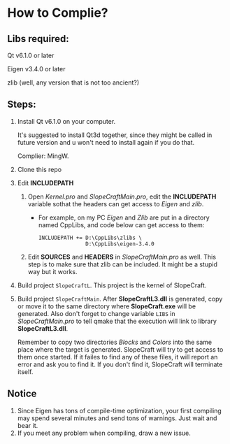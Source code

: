 # How to Complie?

## Libs required:
Qt v6.1.0 or later

Eigen v3.4.0 or later

zlib (well, any version that is not too ancient?)

## Steps:
1. Install Qt v6.1.0 on your computer. 
   
   It's suggested to install Qt3d together, since they might be called in future version and u won't need to install again if you do that.

   Complier: MingW.

2. Clone this repo
3. Edit **INCLUDEPATH**
   
   1. Open *Kernel.pro* and *SlopeCraftMain.pro*, edit the **INCLUDEPATH** variable sothat the headers can get access to *Eigen* and *zlib*. 
      - For example, on my PC *Eigen* and *Zlib* are put in a directory named CppLibs, and code below can get access to them:

            INCLUDEPATH += D:\CppLibs\zlibs \
                           D:\CppLibs\eigen-3.4.0

   2. Edit **SOURCES** and **HEADERS** in *SlopeCraftMain.pro* as well. This step is to make sure that zlib can be included. It might be a stupid way but it works.
4. Build project `SlopeCraftL`.
   This project is the kernel of SlopeCraft.
5. Build project `SlopeCraftMain`.
   After **SlopeCraftL3.dll** is generated, copy or move it to the same directory where **SlopeCraft.exe** will be generated. Also don't forget to change variable `LIBS` in *SlopeCraftMain.pro* to tell qmake that the execution will link to library **SlopeCraftL3.dll**.
   
   Remember to copy two directories *Blocks* and *Colors* into the same place where the target is generated. SlopeCraft will try to get access to them once started. If it failes to find any of these files, it will report an error and ask you to find it. If you don't find it, SlopeCraft will terminate itself.


## Notice
1. Since Eigen has tons of compile-time optimization, your first compiling may spend several minutes and send tons of warnings. Just wait and bear it.
2. If you meet any problem when compiling, draw a new issue.
